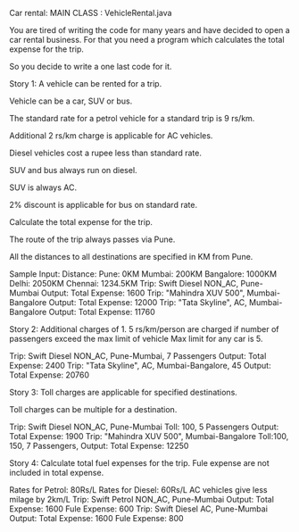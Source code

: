 Car rental: MAIN CLASS : VehicleRental.java


You are tired of writing the code for many years and have decided to open a car rental
business.
For that you need a program which calculates the total expense for the trip.

So you decide to write a one last code for it.

Story 1:
A vehicle can be rented for a trip.

Vehicle can be a car, SUV or bus.

The standard rate for a petrol vehicle for a standard trip is 9 rs/km.

Additional 2 rs/km charge is applicable for AC vehicles.

Diesel vehicles cost a rupee less than standard rate.

SUV and bus always run on diesel.

SUV is always AC.

2% discount is applicable for bus on standard rate.

Calculate the total expense for the trip.

The route of the trip always passes via Pune.

All the distances to all destinations are specified in KM from Pune.

Sample Input:
Distance:
Pune: 0KM
Mumbai: 200KM
Bangalore: 1000KM
Delhi: 2050KM
Chennai: 1234.5KM
Trip: Swift Diesel NON_AC, Pune-Mumbai
Output: Total Expense: 1600
Trip: "Mahindra XUV 500", Mumbai-Bangalore
Output: Total Expense: 12000
Trip: "Tata Skyline", AC, Mumbai-Bangalore
Output: Total Expense: 11760



Story 2:
Additional charges of 1.
5 rs/km/person are charged if number of passengers exceed the
max limit of vehicle
Max limit for any car is 5.

Trip: Swift Diesel NON_AC, Pune-Mumbai, 7 Passengers
Output: Total Expense: 2400
Trip: "Tata Skyline", AC, Mumbai-Bangalore, 45
Output: Total Expense: 20760



Story 3:
Toll charges are applicable for specified destinations.

Toll charges can be multiple for a destination.

Trip: Swift Diesel NON_AC, Pune-Mumbai Toll: 100, 5 Passengers
Output: Total Expense: 1900
Trip: "Mahindra XUV 500", Mumbai-Bangalore Toll:100, 150, 7
Passengers,
Output: Total Expense: 12250



Story 4:
Calculate total fuel expenses for the trip.
 Fule expense are not included in total expense.

Rates for Petrol: 80Rs/L
Rates for Diesel: 60Rs/L
AC vehicles give less milage by 2km/L
Trip: Swift Petrol NON_AC, Pune-Mumbai
Output: Total Expense: 1600
Fule Expense: 600
Trip: Swift Diesel AC, Pune-Mumbai
Output: Total Expense: 1600
Fule Expense: 800

